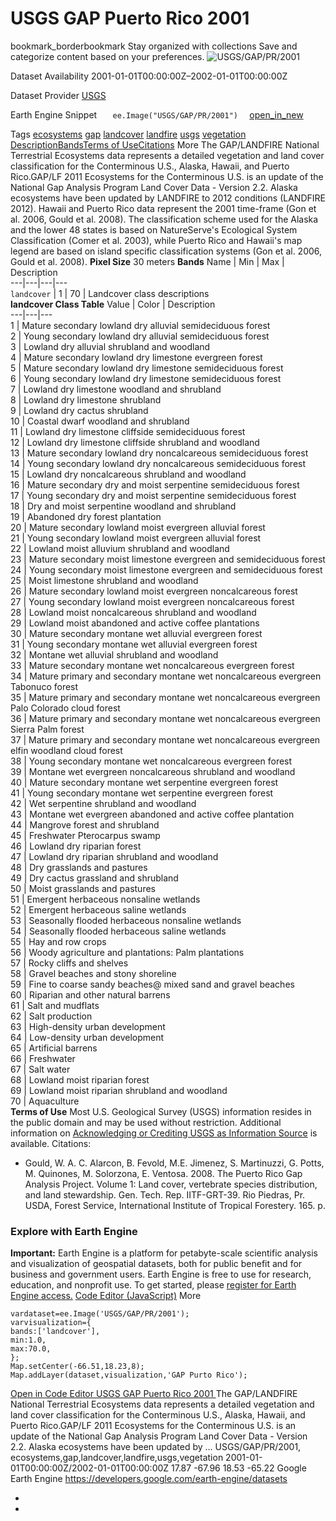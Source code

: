  
#  USGS GAP Puerto Rico 2001 
bookmark_borderbookmark Stay organized with collections  Save and categorize content based on your preferences.
![USGS/GAP/PR/2001](https://developers.google.com/earth-engine/datasets/images/USGS/USGS_GAP_PR_2001_sample.png) 

Dataset Availability
    2001-01-01T00:00:00Z–2002-01-01T00:00:00Z 

Dataset Provider
     [ USGS ](https://gapanalysis.usgs.gov/gaplandcover/) 

Earth Engine Snippet
     `    ee.Image("USGS/GAP/PR/2001")   ` [ open_in_new ](https://code.earthengine.google.com/?scriptPath=Examples:Datasets/USGS/USGS_GAP_PR_2001) 

Tags
     [ecosystems](https://developers.google.com/earth-engine/datasets/tags/ecosystems) [gap](https://developers.google.com/earth-engine/datasets/tags/gap) [landcover](https://developers.google.com/earth-engine/datasets/tags/landcover) [landfire](https://developers.google.com/earth-engine/datasets/tags/landfire) [usgs](https://developers.google.com/earth-engine/datasets/tags/usgs) [vegetation](https://developers.google.com/earth-engine/datasets/tags/vegetation)
[Description](https://developers.google.com/earth-engine/datasets/catalog/USGS_GAP_PR_2001#description)[Bands](https://developers.google.com/earth-engine/datasets/catalog/USGS_GAP_PR_2001#bands)[Terms of Use](https://developers.google.com/earth-engine/datasets/catalog/USGS_GAP_PR_2001#terms-of-use)[Citations](https://developers.google.com/earth-engine/datasets/catalog/USGS_GAP_PR_2001#citations) More
The GAP/LANDFIRE National Terrestrial Ecosystems data represents a detailed vegetation and land cover classification for the Conterminous U.S., Alaska, Hawaii, and Puerto Rico.GAP/LF 2011 Ecosystems for the Conterminous U.S. is an update of the National Gap Analysis Program Land Cover Data - Version 2.2. Alaska ecosystems have been updated by LANDFIRE to 2012 conditions (LANDFIRE 2012). Hawaii and Puerto Rico data represent the 2001 time-frame (Gon et al. 2006, Gould et al. 2008). The classification scheme used for the Alaska and the lower 48 states is based on NatureServe's Ecological System Classification (Comer et al. 2003), while Puerto Rico and Hawaii's map legend are based on island specific classification systems (Gon et al. 2006, Gould et al. 2008).
**Pixel Size** 30 meters 
**Bands**
Name | Min | Max | Description  
---|---|---|---  
`landcover` |  1  |  70  | Landcover class descriptions  
**landcover Class Table**
Value | Color | Description  
---|---|---  
1 | Mature secondary lowland dry alluvial semideciduous forest  
2 | Young secondary lowland dry alluvial semideciduous forest  
3 | Lowland dry alluvial shrubland and woodland  
4 | Mature secondary lowland dry limestone evergreen forest  
5 | Mature secondary lowland dry limestone semideciduous forest  
6 | Young secondary lowland dry limestone semideciduous forest  
7 | Lowland dry limestone woodland and shrubland  
8 | Lowland dry limestone shrubland  
9 | Lowland dry cactus shrubland  
10 | Coastal dwarf woodland and shrubland  
11 | Lowland dry limestone cliffside semideciduous forest  
12 | Lowland dry limestone cliffside shrubland and woodland  
13 | Mature secondary lowland dry noncalcareous semideciduous forest  
14 | Young secondary lowland dry noncalcareous semideciduous forest  
15 | Lowland dry noncalcareous shrubland and woodland  
16 | Mature secondary dry and moist serpentine semideciduous forest  
17 | Young secondary dry and moist serpentine semideciduous forest  
18 | Dry and moist serpentine woodland and shrubland  
19 | Abandoned dry forest plantation  
20 | Mature secondary lowland moist evergreen alluvial forest  
21 | Young secondary lowland moist evergreen alluvial forest  
22 | Lowland moist alluvium shrubland and woodland  
23 | Mature secondary moist limestone evergreen and semideciduous forest  
24 | Young secondary moist limestone evergreen and semideciduous forest  
25 | Moist limestone shrubland and woodland  
26 | Mature secondary lowland moist evergreen noncalcareous forest  
27 | Young secondary lowland moist evergreen noncalcareous forest  
28 | Lowland moist noncalcareous shrubland and woodland  
29 | Lowland moist abandoned and active coffee plantations  
30 | Mature secondary montane wet alluvial evergreen forest  
31 | Young secondary montane wet alluvial evergreen forest  
32 | Montane wet alluvial shrubland and woodland  
33 | Mature secondary montane wet noncalcareous evergreen forest  
34 | Mature primary and secondary montane wet noncalcareous evergreen Tabonuco forest  
35 | Mature primary and secondary montane wet noncalcareous evergreen Palo Colorado cloud forest  
36 | Mature primary and secondary montane wet noncalcareous evergreen Sierra Palm forest  
37 | Mature primary and secondary montane wet noncalcareous evergreen elfin woodland cloud forest  
38 | Young secondary montane wet noncalcareous evergreen forest  
39 | Montane wet evergreen noncalcareous shrubland and woodland  
40 | Mature secondary montane wet serpentine evergreen forest  
41 | Young secondary montane wet serpentine evergreen forest  
42 | Wet serpentine shrubland and woodland  
43 | Montane wet evergreen abandoned and active coffee plantation  
44 | Mangrove forest and shrubland  
45 | Freshwater Pterocarpus swamp  
46 | Lowland dry riparian forest  
47 | Lowland dry riparian shrubland and woodland  
48 | Dry grasslands and pastures  
49 | Dry cactus grassland and shrubland  
50 | Moist grasslands and pastures  
51 | Emergent herbaceous nonsaline wetlands  
52 | Emergent herbaceous saline wetlands  
53 | Seasonally flooded herbaceous nonsaline wetlands  
54 | Seasonally flooded herbaceous saline wetlands  
55 | Hay and row crops  
56 | Woody agriculture and plantations: Palm plantations  
57 | Rocky cliffs and shelves  
58 | Gravel beaches and stony shoreline  
59 | Fine to coarse sandy beaches@ mixed sand and gravel beaches  
60 | Riparian and other natural barrens  
61 | Salt and mudflats  
62 | Salt production  
63 | High-density urban development  
64 | Low-density urban development  
65 | Artificial barrens  
66 | Freshwater  
67 | Salt water  
68 | Lowland moist riparian forest  
69 | Lowland moist riparian shrubland and woodland  
70 | Aquaculture  
**Terms of Use**
Most U.S. Geological Survey (USGS) information resides in the public domain and may be used without restriction. Additional information on [Acknowledging or Crediting USGS as Information Source](https://www.usgs.gov/information-policies-and-instructions/crediting-usgs) is available.
Citations:
  * Gould, W. A. C. Alarcon, B. Fevold, M.E. Jimenez, S. Martinuzzi, G. Potts, M. Quinones, M. Solorzona, E. Ventosa. 2008. The Puerto Rico Gap Analysis Project. Volume 1: Land cover, vertebrate species distribution, and land stewardship. Gen. Tech. Rep. IITF-GRT-39. Rio Piedras, Pr. USDA, Forest Service, International Institute of Tropical Forestery. 165. p.


### Explore with Earth Engine
**Important:** Earth Engine is a platform for petabyte-scale scientific analysis and visualization of geospatial datasets, both for public benefit and for business and government users. Earth Engine is free to use for research, education, and nonprofit use. To get started, please [register for Earth Engine access.](https://console.cloud.google.com/earth-engine)
[Code Editor (JavaScript)](https://developers.google.com/earth-engine/datasets/catalog/USGS_GAP_PR_2001#code-editor-javascript-sample) More
```
vardataset=ee.Image('USGS/GAP/PR/2001');
varvisualization={
bands:['landcover'],
min:1.0,
max:70.0,
};
Map.setCenter(-66.51,18.23,8);
Map.addLayer(dataset,visualization,'GAP Purto Rico');
```
[ Open in Code Editor ](https://code.earthengine.google.com/?scriptPath=Examples:Datasets/USGS/USGS_GAP_PR_2001)
[ USGS GAP Puerto Rico 2001 ](https://developers.google.com/earth-engine/datasets/catalog/USGS_GAP_PR_2001)
The GAP/LANDFIRE National Terrestrial Ecosystems data represents a detailed vegetation and land cover classification for the Conterminous U.S., Alaska, Hawaii, and Puerto Rico.GAP/LF 2011 Ecosystems for the Conterminous U.S. is an update of the National Gap Analysis Program Land Cover Data - Version 2.2. Alaska ecosystems have been updated by …
USGS/GAP/PR/2001, ecosystems,gap,landcover,landfire,usgs,vegetation 
2001-01-01T00:00:00Z/2002-01-01T00:00:00Z
17.87 -67.96 18.53 -65.22 
Google Earth Engine
https://developers.google.com/earth-engine/datasets
  * [ ](https://doi.org/https://gapanalysis.usgs.gov/gaplandcover/)
  * [ ](https://doi.org/https://developers.google.com/earth-engine/datasets/catalog/USGS_GAP_PR_2001)


